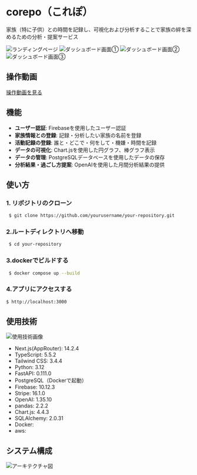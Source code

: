 # corepo（これぽ）
家族（特に子供）との時間を記録し、可視化および分析することで家族の絆を深めるための分析・提案サービス

![ランディングページ](https://github.com/user-attachments/assets/39c0327b-43a2-4d59-bf1d-4f83cebed3fb)
![ダッシュボード画面①](https://github.com/user-attachments/assets/01203c0a-cc96-48da-8d92-76ad4ff8ae69)
![ダッシュボード画面②](https://github.com/user-attachments/assets/f2cef917-3196-4bf2-9f95-1dfa150c891d)
![ダッシュボード画面③](https://github.com/user-attachments/assets/25b3746f-8e9a-4068-af57-82bce097e19a)

## 操作動画

[操作動画を見る](link_to_your_demo_video)

## 機能

- **ユーザー認証**: Firebaseを使用したユーザー認証
- **家族情報との登録**: 記録・分析したい家族の名前を登録
- **活動記録の登録**: 誰と・どこで・何をして・機嫌・時間を記録
- **データの可視化**: Chart.jsを使用した円グラフ、棒グラフ表示
- **データの管理**: PostgreSQLデータベースを使用したデータの保存
- **分析結果・過ごし方提案**: OpenAIを使用した月間分析結果の提供


## 使い方

### 1. リポジトリのクローン
```sh 
 $ git clone https://github.com/yourusername/your-repository.git
```
### 2.ルートディレクトリへ移動
```sh
 $ cd your-repository
```
### 3.dockerでビルドする
```sh
 $ docker compose up --build
```
### 4.アプリにアクセスする
```sh
$ http://localhost:3000
```

## 使用技術
![使用技術画像](https://github.com/user-attachments/assets/c0de1999-fd2a-4cd4-a398-301de777be37)

 - Next.js(AppRouter): 14.2.4
 - TypeScript: 5.5.2
 - Tailwind CSS: 3.4.4
 - Python: 3.12
 - FastAPI: 0.111.0
 - PostgreSQL（Dockerで起動）
 - Firebase: 10.12.3
 - Stripe: 16.1.0
 - OpenAI: 1.35.10
 - pandas: 2.2.2
 - Chart.js: 4.4.3
 - SQLAlchemy: 2.0.31
 - Docker:
 - aws:

## システム構成
![アーキテクチャ図](path_to_your_aws_image.png)